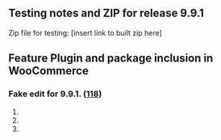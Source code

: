 ## Testing notes and ZIP for release 9.9.1

Zip file for testing: [insert link to built zip here]

## Feature Plugin and package inclusion in WooCommerce

### Fake edit for 9.9.1. ([118](https://github.com/opr/woocommerce-gutenberg-products-block/pull/118))

1.
2.
3.


